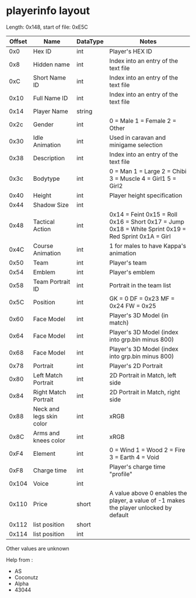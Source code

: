 # playerinfo layout
Length: 0x148, start of file: 0xE5C

| Offset | Name | DataType | Notes |
| --- | --- | --- | --- |
| 0x0 | Hex ID | int | Player's HEX ID |
| 0x8 | Hidden name | int | Index into an entry of the text file |
| 0xC | Short Name ID | int | Index into an entry of the text file |
| 0x10 | Full Name ID | int | Index into an entry of the text file |
| 0x14 | Player Name | string |  |
| 0x2c | Gender | int | 0 = Male 1 = Female 2 = Other |
| 0x30 | Idle Animation | int | Used in caravan and minigame selection |
| 0x38 | Description | int | Index into an entry of the text file |
| 0x3c | Bodytype | int | 0 = Man 1 = Large 2 = Chibi 3 = Muscle 4 = Girl1 5 = Girl2 |
| 0x40 | Height | int | Player height specification |
| 0x44 | Shadow Size | int | |
| 0x48 | Tactical Action | int | 0x14 = Feint 0x15 = Roll 0x16 = Short 0x17 = Jump 0x18 = White Sprint 0x19 = Red Sprint 0x1A = Girl |
| 0x4C | Course Animation | int | 1 for males to have Kappa's animation | 
| 0x50 | Team | int | Player's team |
| 0x54 | Emblem | int | Player's emblem |
| 0x58 | Team Portrait ID | int | Portrait in the team list |
| 0x5C | Position | int | GK = 0 DF = 0x23 MF = 0x24 FW = 0x25 |
| 0x60 | Face Model | int | Player's 3D Model (in match) |
| 0x64 | Face Model | int | Player's 3D Model (index into grp.bin minus 800) |
| 0x68 | Face Model | int | Player's 3D Model (index into grp.bin minus 800) |
| 0x78 | Portrait | int | Player's 2D Portrait |
| 0x80 | Left Match Portrait | int | 2D Portrait in Match, left side |
| 0x84 | Right Match Portrait | int | 2D Portrait in Match, right side |
| 0x88 | Neck and legs skin color | int | xRGB |
| 0x8C | Arms and knees color | int | xRGB |
| 0xF4 | Element | int | 0 = Wind 1 = Wood 2 = Fire 3 = Earth 4 = Void |
| 0xF8 | Charge time | int | Player's charge time "profile" |
| 0x104 | Voice | int |  |
| 0x110 | Price | short | A value above 0 enables the player, a value of -1 makes the player unlocked by default |
| 0x112 | list position | short | |
| 0x114 | list position | int | |


Other values are unknown

Help from : 
- AS
- Coconutz
- Alpha
- 43044
